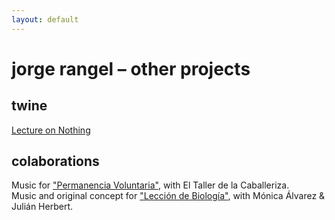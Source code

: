 ```yaml
---
layout: default
---
```


# jorge rangel – other projects

## twine

[Lecture on Nothing](twine/nothing.html)

## colaborations

Music for ["Permanencia Voluntaria"](https://vimeo.com/39743397), with El Taller de la Caballeriza.  
Music and original concept for ["Lección de Biología"](https://www.youtube.com/watch?v=5aI3PoWOjoE), with Mónica Álvarez & Julián Herbert.
